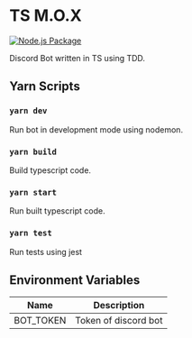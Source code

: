 # TS M.O.X

[![Node.js Package](https://github.com/johnscollins98/ts-mox/actions/workflows/main.yml/badge.svg)](https://github.com/johnscollins98/ts-mox/actions/workflows/main.yml)

Discord Bot written in TS using TDD.

## Yarn Scripts

### `yarn dev`

Run bot in development mode using nodemon.

### `yarn build`

Build typescript code.

### `yarn start`

Run built typescript code.

### `yarn test`

Run tests using jest

## Environment Variables

| Name      | Description          |
| --------- | -------------------- |
| BOT_TOKEN | Token of discord bot |
